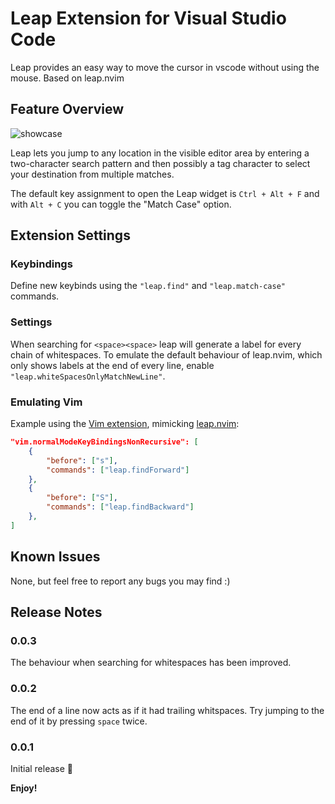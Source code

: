 # Leap Extension for Visual Studio Code 

Leap provides an easy way to move the cursor in vscode without using the mouse. Based on leap.nvim

## Feature Overview

![showcase](./media/showcase.gif?raw=true)

Leap lets you jump to any location in the visible editor area by entering a two-character search pattern and then possibly a tag character to select your destination from multiple matches.

The default key assignment to open the Leap widget is `Ctrl + Alt + F` and with `Alt + C` you can toggle the "Match Case" option.

## Extension Settings

### Keybindings

Define new keybinds using the `"leap.find"` and `"leap.match-case"` commands.

### Settings

When searching for `<space><space>` leap will generate a label for every chain of whitespaces. To emulate the default behaviour of leap.nvim, which only shows labels
at the end of every line, enable `"leap.whiteSpacesOnlyMatchNewLine"`.

### Emulating Vim

Example using the [Vim extension](https://marketplace.visualstudio.com/items?itemName=vscodevim.vim), mimicking [leap.nvim](https://github.com/ggandor/leap.nvim):

```json
"vim.normalModeKeyBindingsNonRecursive": [
    {
        "before": ["s"],
        "commands": ["leap.findForward"]
    },
    {
        "before": ["S"],
        "commands": ["leap.findBackward"]
    },
]
```

## Known Issues

None, but feel free to report any bugs you may find :)

## Release Notes

### 0.0.3

The behaviour when searching for whitespaces has been improved.

### 0.0.2

The end of a line now acts as if it had trailing whitspaces. Try jumping to the end of it by pressing `space` twice.

### 0.0.1

Initial release 🎉

**Enjoy!**
